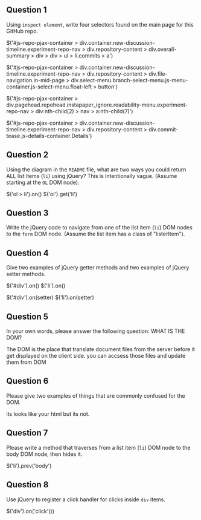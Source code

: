 ## Question 1

Using `inspect element`, write four selectors found on the main page for this
GitHub repo.

<!-- your answer starts here -->
$('#js-repo-pjax-container > div.container.new-discussion-timeline.experiment-repo-nav > div.repository-content > div.overall-summary > div > div > ul > li.commits > a')

$('#js-repo-pjax-container > div.container.new-discussion-timeline.experiment-repo-nav > div.repository-content > div.file-navigation.in-mid-page > div.select-menu.branch-select-menu.js-menu-container.js-select-menu.float-left > button')

$('#js-repo-pjax-container > div.pagehead.repohead.instapaper_ignore.readability-menu.experiment-repo-nav > div:nth-child(2) > nav > a:nth-child(7)')

$('#js-repo-pjax-container > div.container.new-discussion-timeline.experiment-repo-nav > div.repository-content > div.commit-tease.js-details-container.Details')
<!-- your answer ends here -->

## Question 2

Using the diagram in the `README` file, what are two ways you could return ALL
list items (`li`) using jQuery? This is intentionally vague. (Assume starting
at the `OL` DOM node).

<!-- your answer starts here -->
$('ol > li').on()
$('ol').get('li')
<!-- your answer ends here -->

## Question 3

Write the jQuery code to navigate from one of the list item (`li`) DOM nodes to
the `form` DOM node. (Assume the list item has a class of "listerItem").

<!-- your answer starts here -->

<!-- your answer ends here -->

## Question 4

Give two examples of jQuery getter methods and two examples of jQuery setter
methods.

<!-- your answer starts here -->
$('#div').on()
$('li').on()

$('#div').on(setter)
$('li').on(setter)
<!-- your answer ends here -->

## Question 5

In your own words, please answer the following question: WHAT IS THE DOM?

<!-- your answer starts here -->
The DOM is the place that translate document files from the server before it get displayed on the client side.
you can accsess those files and update them from DOM
<!-- your answer ends here -->

## Question 6

Please give two examples of things that are commonly confused for the DOM.

<!-- your answer starts here -->
its looks like your html but its not.

<!-- your answer ends here -->

## Question 7

Please write a method that traverses from a list item (`li`) DOM node to the
body DOM node, then hides it.

<!-- your answer starts here -->
$('li').prev('body')
<!-- your answer ends here -->

## Question 8

Use jQuery to register a click handler for clicks inside `div` items.

<!-- your answer starts here -->
$('div').on('click'())
<!-- your answer ends here -->
